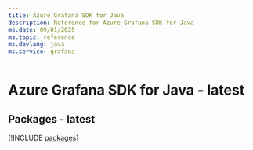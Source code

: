 ```yaml
---
title: Azure Grafana SDK for Java
description: Reference for Azure Grafana SDK for Java
ms.date: 09/01/2025
ms.topic: reference
ms.devlang: java
ms.service: grafana
---
```

# Azure Grafana SDK for Java - latest
## Packages - latest
[!INCLUDE [packages](grafana-index.md)]